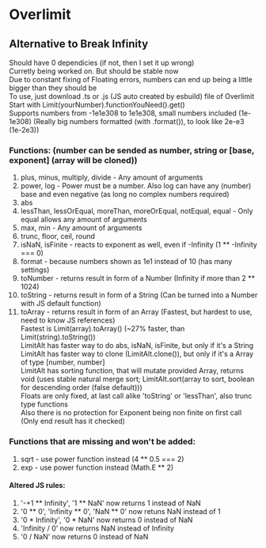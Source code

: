 # Overlimit
## Alternative to Break Infinity
Should have 0 dependicies (if not, then I set it up wrong) \
Curretly being worked on. But should be stable now \
Due to constant fixing of Floating errors, numbers can end up being a little bigger than they should be \
To use, just download .ts or .js (JS auto created by esbuild) file of Overlimit \
Start with Limit(yourNumber).functionYouNeed().get() \
Supports numbers from -1e1e308 to 1e1e308, small numbers included (1e-1e308)
(Really big numbers formatted (with .format()), to look like 2e-e3 (1e-2e3))
### Functions: (number can be sended as number, string or [base, exponent] (array will be cloned))
1. plus, minus, multiply, divide - Any amount of arguments
2. power, log - Power must be a number. Also log can have any (number) base and even negative (as long no complex numbers required)
3. abs
4. lessThan, lessOrEqual, moreThan, moreOrEqual, notEqual, equal - Only equal allows any amount of arguments
5. max, min - Any amount of arguments
6. trunc, floor, ceil, round
7. isNaN, isFinite - reacts to exponent as well, even if -Infinity (1 ** -Infinity === 0)
8. format - because numbers shown as 1e1 instead of 10 (has many settings)
9. toNumber - returns result in form of a Number (Infinity if more than 2 ** 1024)
10. toString - returns result in form of a String (Can be turned into a Number with JS default function)
11. toArray - returns result in form of an Array (Fastest, but hardest to use, need to know JS references) \
Fastest is Limit(array).toArray() (~27% faster, than Limit(string).toString()) \
LimitAlt has faster way to do abs, isNaN, isFinite, but only if it's a String \
LimitAlt has faster way to clone (LimitAlt.clone()), but only if it's a Array of type [number, number] \
LimitAlt has sorting function, that will mutate provided Array, returns void (uses stable natural merge sort; LimitAlt.sort(array to sort, boolean for descending order (false default))) \
Floats are only fixed, at last call alike 'toString' or 'lessThan', also trunc type functions \
Also there is no protection for Exponent being non finite on first call (Only end result has it checked)
### Functions that are missing and won't be added:
1. sqrt - use power function instead (4 ** 0.5 === 2)
2. exp - use power function instead (Math.E ** 2)
#### Altered JS rules:
1. '-+1 ** Infinity', '1 ** NaN' now returns 1 instead of NaN
2. '0 ** 0', 'Infinity ** 0', 'NaN ** 0' now retuns NaN instead of 1
3. '0 * Infinity', '0 * NaN' now returns 0 instead of NaN
4. 'Infinity / 0' now returns NaN instead of Infinity
5. '0 / NaN' now returns 0 instead of NaN
